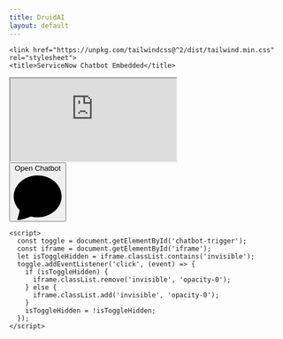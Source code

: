 ```yaml
---
title: DruidAI
layout: default
---
```


<!doctype html>
<html lang="en">
  <head>
    <!-- Required meta tags -->
    <meta charset="utf-8">
    <meta name="viewport" content="width=device-width, initial-scale=1">

    <link href="https://unpkg.com/tailwindcss@^2/dist/tailwind.min.css" rel="stylesheet">
    <title>ServiceNow Chatbot Embedded</title>
  </head>
  <body>
    <div class="fixed flex flex-col h-screen items-end p-4 right-0">
      <div id="iframe" class="border flex-1 mb-2 overflow-hidden rounded rounded-lg transition duration-700">
        <iframe id="sn_va_web_client" title="ServiceNow Virtual Agent Client" src="https://incentivetgsvsdemo12.service-now.com/sn_va_web_client_app_embed.do?sysparm_skip_load_history=true" class="h-full">
        </iframe>
      </div>
      <button id="chatbot-trigger" class="bg-blue-500 border border-blue-500 focus:outline-none focus:ring h-12 hover:bg-blue-600 inline-flex items-center justify-around ring-offset-1 rounded-full text-white w-12 mt-auto">
        <span class="sr-only">Open Chatbot</span>
        <svg xmlns="http://www.w3.org/2000/svg" fill="currentColor" class="h-8 w-8" viewBox="0 0 16 16">
          <path d="M8 15c4.418 0 8-3.134 8-7s-3.582-7-8-7-8 3.134-8 7c0 1.76.743 3.37 1.97 4.6-.097 1.016-.417 2.13-.771 2.966-.079.186.074.394.273.362 2.256-.37 3.597-.938 4.18-1.234A9.06 9.06 0 0 0 8 15z"></path>
        </svg>
      </button>
    </div>
    
    <script>
      const toggle = document.getElementById('chatbot-trigger');
      const iframe = document.getElementById('iframe');
      let isToggleHidden = iframe.classList.contains('invisible');
      toggle.addEventListener('click', (event) => {
        if (isToggleHidden) {
          iframe.classList.remove('invisible', 'opacity-0');
        } else {
          iframe.classList.add('invisible', 'opacity-0');
        }
        isToggleHidden = !isToggleHidden;
      });
    </script>
  </body>
</html>
